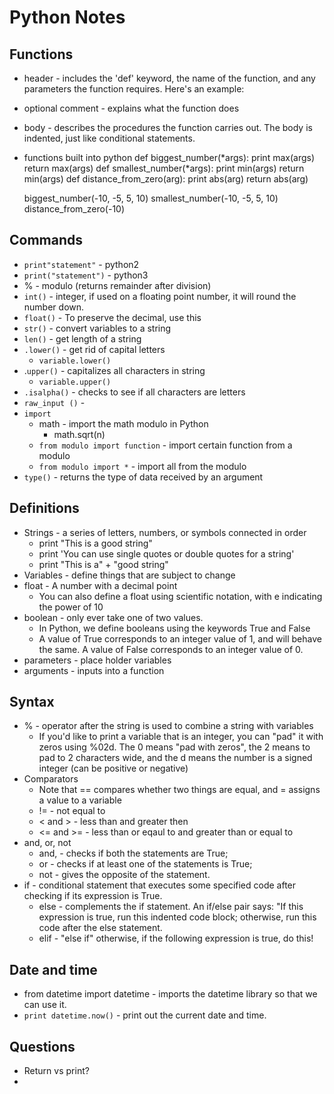 # Python Notes

## Functions
* header - includes the 'def' keyword, the name of the function, and any parameters the function requires. Here's an example:
* optional comment - explains what the function does
* body - describes the procedures the function carries out. The body is indented, just like conditional statements.
* functions built into python
	def biggest_number(*args):
 		 print max(args)
  		return max(args)
	def smallest_number(*args):
		 print min(args)
  		return min(args)
	def distance_from_zero(arg):
 		 print abs(arg)
  		return abs(arg)

	biggest_number(-10, -5, 5, 10)
	smallest_number(-10, -5, 5, 10)
	distance_from_zero(-10)


## Commands
* `print"statement"` - python2
* `print("statement")` - python3
* % - modulo (returns remainder after division)
* `int()` - integer, if used on a floating point number, it will round the number down.
* `float()` - To preserve the decimal, use this
* `str()` - convert variables to a string
* `len()` - get length of a string
* `.lower()` - get rid of capital letters 
	- `variable.lower()`
* .`upper()` - capitalizes all characters in string
	- `variable.upper()`
* `.isalpha()` - checks to see if all characters are letters	
* `raw_input ()` - 
* `import` 
	- math - import the math modulo in Python
		- math.sqrt(n)
	- `from modulo import function` - import certain function from a modulo
	- `from modulo import *` - import all from the modulo
* `type()` - returns the type of data received by an argument

## Definitions 
* Strings - a series of letters, numbers, or symbols connected in order
	- print "This is a good string"
	- print 'You can use single quotes or double quotes for a string'
	- print "This is a" + "good string"
* Variables - define things that are subject to change
* float - A number with a decimal point
	- You can also define a float using scientific notation, with e indicating the power of 10
* boolean - only ever take one of two values. 
	- In Python, we define booleans using the keywords True and False
	-  A value of True corresponds to an integer value of 1, and will behave the same. A value of False corresponds to an integer value of 0.
* parameters - place holder variables
* arguments - inputs into a function

## Syntax 
* % - operator after the string is used to combine a string with variables
	- If you'd like to print a variable that is an integer, you can "pad" it with zeros using %02d. The 0 means "pad with zeros", the 2 means to pad to 2 characters wide, and the d means the number is a signed integer (can be positive or negative)
* Comparators
	- Note that == compares whether two things are equal, and = assigns a value to a variable
	- != - not equal to
	- < and > - less than and greater then
	- <= and >= - less than or eqaul to and greater than or equal to
* and, or, not
	- and, -  checks if both the statements are True;
    - or - checks if at least one of the statements is True;
    - not - gives the opposite of the statement.
* if - conditional statement that executes some specified code after checking if its expression is True.
	- else - complements the if statement. An if/else pair says: "If this expression is true, run this indented code block; otherwise, run this code after the else statement.
	- elif - "else if" otherwise, if the following expression is true, do this!

## Date and time

* from datetime import datetime - imports the datetime library so that we can use it.
* `print datetime.now()` - print out the current date and time.

## Questions
* Return vs print?
* 

